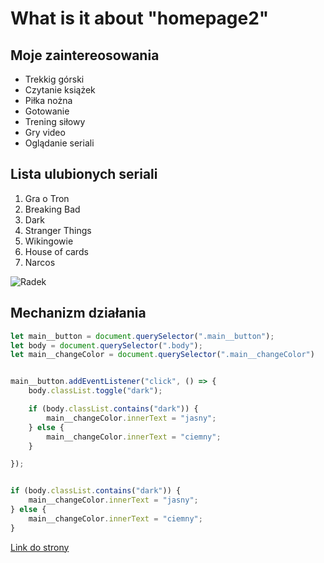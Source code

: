 # What is it about "homepage2"

## **Moje zaintereosowania**
- Trekkig górski
- Czytanie książek
- Piłka nożna
- Gotowanie
- Trening siłowy
- Gry video
- Oglądanie seriali
## **Lista ulubionych seriali**
1. Gra o Tron
2. Breaking Bad
3. Dark
4. Stranger Things
5. Wikingowie
6. House of cards
7. Narcos

![Radek](https://radekols.github.io/homepage2/img/Radek.jpg)

## **Mechanizm działania**

```javascript
let main__button = document.querySelector(".main__button");
let body = document.querySelector(".body");
let main__changeColor = document.querySelector(".main__changeColor")


main__button.addEventListener("click", () => {
    body.classList.toggle("dark");

    if (body.classList.contains("dark")) {
        main__changeColor.innerText = "jasny";
    } else {
        main__changeColor.innerText = "ciemny";
    }

});


if (body.classList.contains("dark")) {
    main__changeColor.innerText = "jasny";
} else {
    main__changeColor.innerText = "ciemny";
}
```
[Link do strony](https://radekols.github.io/homepage2/)
